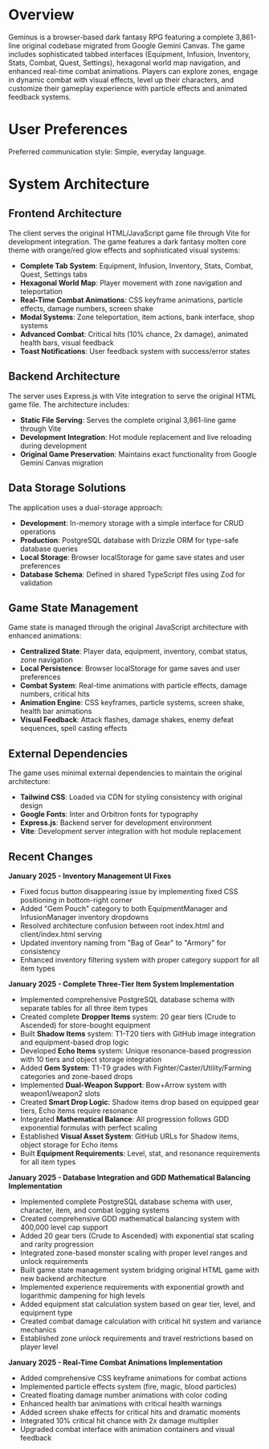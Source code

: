 # Overview

Geminus is a browser-based dark fantasy RPG featuring a complete 3,861-line original codebase migrated from Google Gemini Canvas. The game includes sophisticated tabbed interfaces (Equipment, Infusion, Inventory, Stats, Combat, Quest, Settings), hexagonal world map navigation, and enhanced real-time combat animations. Players can explore zones, engage in dynamic combat with visual effects, level up their characters, and customize their gameplay experience with particle effects and animated feedback systems.

# User Preferences

Preferred communication style: Simple, everyday language.

# System Architecture

## Frontend Architecture
The client serves the original HTML/JavaScript game file through Vite for development integration. The game features a dark fantasy molten core theme with orange/red glow effects and sophisticated visual systems:

- **Complete Tab System**: Equipment, Infusion, Inventory, Stats, Combat, Quest, Settings tabs
- **Hexagonal World Map**: Player movement with zone navigation and teleportation
- **Real-Time Combat Animations**: CSS keyframe animations, particle effects, damage numbers, screen shake
- **Modal Systems**: Zone teleportation, item actions, bank interface, shop systems
- **Advanced Combat**: Critical hits (10% chance, 2x damage), animated health bars, visual feedback
- **Toast Notifications**: User feedback system with success/error states

## Backend Architecture
The server uses Express.js with Vite integration to serve the original HTML game file. The architecture includes:

- **Static File Serving**: Serves the complete original 3,861-line game through Vite
- **Development Integration**: Hot module replacement and live reloading during development
- **Original Game Preservation**: Maintains exact functionality from Google Gemini Canvas migration

## Data Storage Solutions
The application uses a dual-storage approach:

- **Development**: In-memory storage with a simple interface for CRUD operations
- **Production**: PostgreSQL database with Drizzle ORM for type-safe database queries
- **Local Storage**: Browser localStorage for game save states and user preferences
- **Database Schema**: Defined in shared TypeScript files using Zod for validation

## Game State Management
Game state is managed through the original JavaScript architecture with enhanced animations:

- **Centralized State**: Player data, equipment, inventory, combat status, zone navigation
- **Local Persistence**: Browser localStorage for game saves and user preferences
- **Combat System**: Real-time animations with particle effects, damage numbers, critical hits
- **Animation Engine**: CSS keyframes, particle systems, screen shake, health bar animations
- **Visual Feedback**: Attack flashes, damage shakes, enemy defeat sequences, spell casting effects

## External Dependencies

The game uses minimal external dependencies to maintain the original architecture:

- **Tailwind CSS**: Loaded via CDN for styling consistency with original design
- **Google Fonts**: Inter and Orbitron fonts for typography
- **Express.js**: Backend server for development environment
- **Vite**: Development server integration with hot module replacement

## Recent Changes

**January 2025 - Inventory Management UI Fixes**
- Fixed focus button disappearing issue by implementing fixed CSS positioning in bottom-right corner
- Added "Gem Pouch" category to both EquipmentManager and InfusionManager inventory dropdowns
- Resolved architecture confusion between root index.html and client/index.html serving
- Updated inventory naming from "Bag of Gear" to "Armory" for consistency
- Enhanced inventory filtering system with proper category support for all item types

**January 2025 - Complete Three-Tier Item System Implementation**
- Implemented comprehensive PostgreSQL database schema with separate tables for all three item types
- Created complete **Dropper Items** system: 20 gear tiers (Crude to Ascended) for store-bought equipment
- Built **Shadow Items** system: T1-T20 tiers with GitHub image integration and equipment-based drop logic
- Developed **Echo Items** system: Unique resonance-based progression with 10 tiers and object storage integration
- Added **Gem System**: T1-T9 grades with Fighter/Caster/Utility/Farming categories and zone-based drops
- Implemented **Dual-Weapon Support**: Bow+Arrow system with weapon1/weapon2 slots
- Created **Smart Drop Logic**: Shadow items drop based on equipped gear tiers, Echo items require resonance
- Integrated **Mathematical Balance**: All progression follows GDD exponential formulas with perfect scaling
- Established **Visual Asset System**: GitHub URLs for Shadow items, object storage for Echo items
- Built **Equipment Requirements**: Level, stat, and resonance requirements for all item types

**January 2025 - Database Integration and GDD Mathematical Balancing Implementation**
- Implemented complete PostgreSQL database schema with user, character, item, and combat logging systems
- Created comprehensive GDD mathematical balancing system with 400,000 level cap support
- Added 20 gear tiers (Crude to Ascended) with exponential stat scaling and rarity progression
- Integrated zone-based monster scaling with proper level ranges and unlock requirements
- Built game state management system bridging original HTML game with new backend architecture
- Implemented experience requirements with exponential growth and logarithmic dampening for high levels
- Added equipment stat calculation system based on gear tier, level, and equipment type
- Created combat damage calculation with critical hit system and variance mechanics
- Established zone unlock requirements and travel restrictions based on player level

**January 2025 - Real-Time Combat Animations Implementation**
- Added comprehensive CSS keyframe animations for combat actions
- Implemented particle effects system (fire, magic, blood particles)
- Created floating damage number animations with color coding
- Enhanced health bar animations with critical health warnings
- Added screen shake effects for critical hits and dramatic moments
- Integrated 10% critical hit chance with 2x damage multiplier
- Upgraded combat interface with animation containers and visual feedback